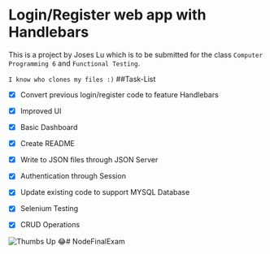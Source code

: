 # Login/Register web app with Handlebars

This is a project by Joses Lu which is to be submitted for the class ```Computer Programming 6``` and ```Functional Testing```.


```I know who clones my files :)```
##Task-List
- [x] Convert previous login/register code to feature Handlebars
- [x] Improved UI
- [x] Basic Dashboard
- [x] Create README
- [x] Write to JSON files through JSON Server
- [x] Authentication through Session
- [x] Update existing code to support MYSQL Database
- [X] Selenium Testing
- [x] CRUD Operations


![Thumbs Up](http://thestudioexec.com/wp-content/uploads/2015/04/dany.jpg)
:joy:# NodeFinalExam
